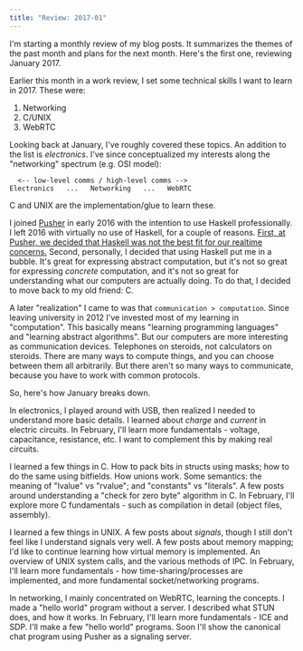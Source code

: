 ```yaml
---
title: "Review: 2017-01"
---
```


I'm starting a monthly review of my blog posts. It summarizes the themes of the past month and plans for the next month. Here's the first one, reviewing January 2017.

Earlier this month in a work review, I set some technical skills I want to learn in 2017. These were:

1. Networking
2. C/UNIX
3. WebRTC

Looking back at January, I've roughly covered these topics. An addition to the list is _electronics_. I've since conceptualized my interests along the "networking" spectrum (e.g. OSI model):

```
  <-- low-level comms / high-level comms -->
Electronics   ...   Networking   ...   WebRTC
```

C and UNIX are the implementation/glue to learn these.

I joined [Pusher](https://pusher.com/) in early 2016 with the intention to use Haskell professionally. I left 2016 with virtually no use of Haskell, for a couple of reasons. [First, at Pusher, we decided that Haskell was not the best fit for our realtime concerns.](https://blog.pusher.com/latency-working-set-ghc-gc-pick-two/) Second, personally, I decided that using Haskell put me in a bubble. It's great for expressing abstract computation, but it's not so great for expressing _concrete_ computation, and it's not so great for understanding what our computers are actually doing. To do that, I decided to move back to my old friend: C.

A later "realization" I came to was that `communication > computation`. Since leaving university in 2012 I've invested most of my learning in "computation". This basically means "learning programming languages" and "learning abstract algorithms". But our computers are more interesting as communication devices. Telephones on steroids, not calculators on steroids. There are many ways to compute things, and you can choose between them all arbitrarily. But there aren't so many ways to communicate, because you have to work with common protocols.

So, here's how January breaks down.

In electronics, I played around with USB, then realized I needed to understand more basic details. I learned about _charge_ and _current_ in electric circuits. In February, I'll learn more fundamentals - voltage, capacitance, resistance, etc. I want to complement this by making real circuits.

I learned a few things in C. How to pack bits in structs using masks; how to do the same using bitfields. How unions work. Some semantics: the meaning of "lvalue" vs "rvalue"; and "constants" vs "literals". A few posts around understanding a "check for zero byte" algorithm in C. In February, I'll explore more C fundamentals - such as compilation in detail (object files, assembly).

I learned a few things in UNIX. A few posts about _signals_, though I still don't feel like I understand signals very well. A few posts about memory mapping; I'd like to continue learning how virtual memory is implemented. An overview of UNIX system calls, and the various methods of IPC. In February, I'll learn more fundamentals - how time-sharing/processes are implemented, and more fundamental socket/networking programs.

In networking, I mainly concentrated on WebRTC, learning the concepts. I made a "hello world" program without a server. I described what STUN does, and how it works. In February, I'll learn more fundamentals - ICE and SDP. I'll make a few "hello world" programs. Soon I'll show the canonical chat program using Pusher as a signaling server.
